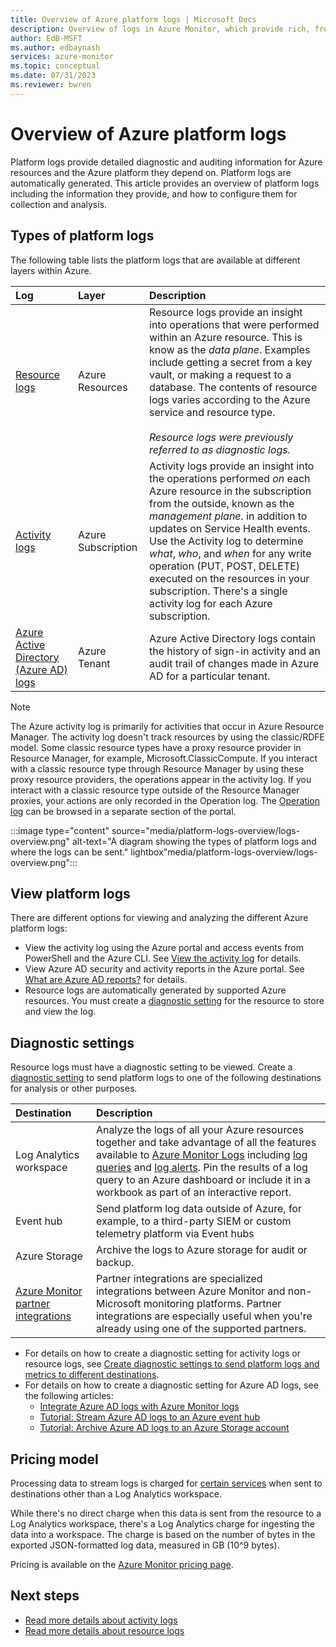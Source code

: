```yaml
---
title: Overview of Azure platform logs | Microsoft Docs
description: Overview of logs in Azure Monitor, which provide rich, frequent data about the operation of an Azure resource.
author: EdB-MSFT
ms.author: edbaynash
services: azure-monitor
ms.topic: conceptual
ms.date: 07/31/2023
ms.reviewer: bwren
---
```

# Overview of Azure platform logs

Platform logs provide detailed diagnostic and auditing information for Azure resources and the Azure platform they depend on. Platform logs are automatically generated. This article provides an overview of platform logs including the information they provide, and how to configure them for collection and analysis.

## Types of platform logs

The following table lists the platform logs that are available at different layers within  Azure.

| Log | Layer | Description |
|:---|:---|:---|
| [Resource logs](./resource-logs.md) | Azure Resources | Resource logs provide an insight into operations that were performed within an Azure resource. This is know as the *data plane*. Examples include getting a secret from a key vault, or making a request to a database. The contents of resource logs varies according to the Azure service and resource type.<br><br>*Resource logs were previously referred to as diagnostic logs.*  |
| [Activity logs](../essentials/activity-log.md) | Azure Subscription |Activity logs provide an insight into the operations performed *on* each Azure resource in the subscription from the outside, known as the *management plane*. in addition to updates on Service Health events. Use the Activity log to determine *what*, *who*, and *when* for any write operation (PUT, POST, DELETE) executed on the resources in your subscription. There's a single activity log for each Azure subscription. |
| [Azure Active Directory (Azure AD) logs](../../active-directory/reports-monitoring/overview-reports.md) | Azure Tenant |  Azure Active Directory logs contain the history of sign-in activity and an audit trail of changes made in Azure AD for a particular tenant.   |

> [!NOTE]
> The Azure activity log is primarily for activities that occur in Azure Resource Manager. The activity log doesn't track resources by using the classic/RDFE model. Some classic resource types have a proxy resource provider in Resource Manager, for example, Microsoft.ClassicCompute. If you interact with a classic resource type through Resource Manager by using these proxy resource providers, the operations appear in the activity log. If you interact with a classic resource type outside of the Resource Manager proxies, your actions are only recorded in the Operation log. The [Operation log](https://portal.azure.com/?Microsoft_Azure_Monitoring_Log=#view/Microsoft_Azure_Resources/OperationLogsBlade) can be browsed in a separate section of the portal.

:::image type="content" source="media/platform-logs-overview/logs-overview.png" alt-text="A diagram showing the types of platform logs and where the logs can be sent." lightbox"media/platform-logs-overview/logs-overview.png":::

## View platform logs

There are different options for viewing and analyzing the different Azure platform logs:

- View the activity log using the Azure portal and access events from PowerShell and the Azure CLI. See [View the activity log](../essentials/activity-log.md#view-the-activity-log) for details.
- View Azure AD security and activity reports in the Azure portal. See [What are Azure AD reports?](../../active-directory/reports-monitoring/overview-reports.md) for details.
- Resource logs are automatically generated by supported Azure resources. You must create a [diagnostic setting](#diagnostic-settings) for the resource to store and view the log.

## Diagnostic settings

Resource logs must have a diagnostic setting to be viewed. Create a [diagnostic setting](../essentials/diagnostic-settings.md) to send platform logs to one of the following destinations for analysis or other purposes.  

| Destination | Description |
|:---|:---|
| Log Analytics workspace | Analyze the logs of all your Azure resources together and take advantage of all the features available to [Azure Monitor Logs](../logs/data-platform-logs.md) including [log queries](../logs/log-query-overview.md) and [log alerts](../alerts/alerts-log.md). Pin the results of a log query to an Azure dashboard or include it in a workbook as part of an interactive report. |
| Event hub | Send platform log data outside of Azure, for example, to a third-party SIEM or custom telemetry platform via Event hubs |
| Azure Storage | Archive the logs to Azure storage for audit or backup. |
| [Azure Monitor partner integrations](../../partner-solutions/overview.md)| Partner integrations are specialized integrations between Azure Monitor and non-Microsoft monitoring platforms. Partner integrations are especially useful when you're already using one of the supported partners. |

- For details on how to create a diagnostic setting for activity logs or resource logs, see [Create diagnostic settings to send platform logs and metrics to different destinations](../essentials/diagnostic-settings.md).
- For details on how to create a diagnostic setting for Azure AD logs, see the following articles:
  - [Integrate Azure AD logs with Azure Monitor logs](../../active-directory/reports-monitoring/howto-integrate-activity-logs-with-log-analytics.md)
  - [Tutorial: Stream Azure AD logs to an Azure event hub](../../active-directory/reports-monitoring/tutorial-azure-monitor-stream-logs-to-event-hub.md)
  - [Tutorial: Archive Azure AD logs to an Azure Storage account](../../active-directory/reports-monitoring/quickstart-azure-monitor-route-logs-to-storage-account.md)

## Pricing model

Processing data to stream logs is charged for [certain services](resource-logs-categories.md#costs) when sent to destinations other than a Log Analytics workspace.  

While there's no direct charge when this data is sent from the resource to a Log Analytics workspace, there's a Log Analytics charge for ingesting the data into a workspace. The charge is based on the number of bytes in the exported JSON-formatted log data, measured in GB (10^9 bytes).  
  
Pricing is available on the [Azure Monitor pricing page](https://azure.microsoft.com/pricing/details/monitor/).

## Next steps

* [Read more details about activity logs](../essentials/activity-log.md)
* [Read more details about resource logs](./resource-logs.md)
